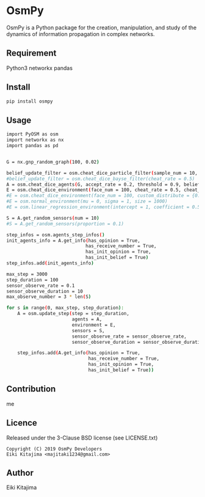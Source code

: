 OsmPy
====

OsmPy is a Python package for the creation, manipulation, and study of the dynamics of information propagation in complex networks.

## Requirement
Python3
networkx
pandas

## Install

```sh
pip install osmpy
```

## Usage

```sh
import PyOSM as osm
import networkx as nx
import pandas as pd


G = nx.gnp_random_graph(100, 0.02)

belief_update_filter = osm.cheat_dice_particle_filter(sample_num = 10, cheat_rate = 0.5)
#belief_update_filter = osm.cheat_dice_bayse_filter(cheat_rate = 0.5)
A = osm.cheat_dice_agents(G, accept_rate = 0.2, threshold = 0.9, belief_update_fileter = belief_update_filter)
E = osm.cheat_dice_environment(face_num = 100, cheat_rate = 0.5, cheat_state = 4)
#E = osm.cheat_dice_environment(face_num = 100, custom_distribute = {0:0.4, 1:0.3})
#E = osm.normal_environment(mu = 0, sigma = 1, size = 1000)
#E = osm.linear_regression_environment(intercept = 1, coefficient = 0.5)

S = A.get_random_sensors(num = 10)
#S = A.get_random_sensors(proportion = 0.1)

step_infos = osm.agents_step_infos()
init_agents_info = A.get_info(has_opinion = True, 
                             has_receive_number = True,
                             has_init_opinion = True,
                             has_init_belief = True)
step_infos.add(init_agents_info)

max_step = 3000
step_duration = 100
sensor_observe_rate = 0.1
sensor_observe_duration = 10
max_observe_number = 3 * len(S)

for s in range(0, max_step, step_duration):
    A = osm.update_step(step = step_duration,
                        agents = A, 
                        environment = E, 
                        sensors = S,
                        sensor_observe_rate = sensor_observe_rate,
                        sensor_observe_duration = sensor_observe_duration)

    step_infos.add(A.get_info(has_opinion = True, 
                              has_receive_number = True,
                              has_init_opinion = True,
                              has_init_belief = True))

```

## Contribution
me

## Licence
Released under the 3-Clause BSD license (see LICENSE.txt)
```
Copyright (C) 2019 OsmPy Developers
Eiki Kitajima <majitaki1234@gmail.com>
```

## Author
Eiki Kitajima
